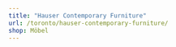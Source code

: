 ```yaml
---
title: "Hauser Contemporary Furniture"
url: /toronto/hauser-contemporary-furniture/
shop: Möbel
---
```

